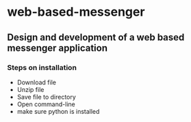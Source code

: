 # web-based-messenger
## Design and development of a web based messenger application
### Steps on installation
* Download file
* Unzip file
* Save file to directory
* Open command-line
* make sure python is installed
